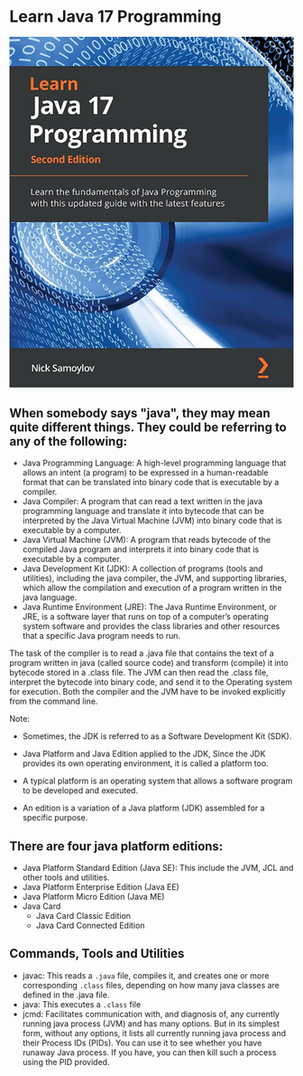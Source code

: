 # Learn Java 17 Programming

![Image](assets/java-programming.jpg)

## When somebody says "java", they may mean quite different things. They could be referring to any of the following:
* Java Programming Language: A high-level programming language that allows an intent (a program) to be expressed in a human-readable format that can be translated into binary code that is executable by a compiler.
* Java Compiler: A program that can read a text written in the java programming language and translate it into bytecode  that can be interpreted by the Java Virtual Machine (JVM) into binary code that is executable by a computer.
* Java Virtual Machine (JVM): A program that reads bytecode of the compiled Java program and interprets it into binary code that is executable by a computer.
* Java Development Kit (JDK): A collection of programs (tools and utilities), including the java compiler, the JVM, and supporting libraries, which allow the compilation and execution of a program written in the java language.
* Java Runtime Environment (JRE): The Java Runtime Environment, or JRE, is a software layer that runs on top of a computer’s operating system software and provides the class libraries and other resources that a specific Java program needs to run.

<p>
The task of the compiler is to read a .java file that contains the text of a program written in java (called source code)
and transform (compile) it into bytecode stored in a .class file. The JVM can then read the .class file, interpret the bytecode 
into binary code, and send it to the Operating system for execution. Both the compiler and the JVM have to be invoked explicitly 
from the command line.
</p>

Note:
* Sometimes, the JDK is referred to as a Software Development Kit (SDK).
 
* Java Platform and Java Edition applied to the JDK, Since the JDK provides its own operating environment, it is called a platform too.
* A typical platform is an operating system that allows a software program to be developed and executed.
* An edition is a variation of a Java platform (JDK) assembled for a specific purpose.

## There are four java platform editions:
* Java Platform Standard Edition (Java SE): This include the JVM, JCL and other tools and utilities.
* Java Platform Enterprise Edition (Java EE)
* Java Platform Micro Edition (Java ME)
* Java Card
    * Java Card Classic Edition
    * Java Card Connected Edition

## Commands, Tools and Utilities
* javac: This reads a `.java` file, compiles it, and creates one or more corresponding `.class` files, depending on how many java classes are defined in the .java file.
* java: This executes a `.class` file
* jcmd: Facilitates communication with, and diagnosis of, any currently running java process (JVM) and has many options. But in its simplest form, without any options, it lists all currently running java process and their Process IDs (PIDs).
You can use it to see whether you have runaway Java process. If you have, you can then kill such a process using the PID provided.